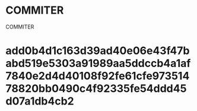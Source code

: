 # COMMITER
COMMITER






# add0b4d1c163d39ad40e06e43f47babd519e5303a91989aa5ddccb4a1af7840e2d4d40108f92fe61cfe97351478820bb0490c4f92335fe54ddd45d07a1db4cb2
